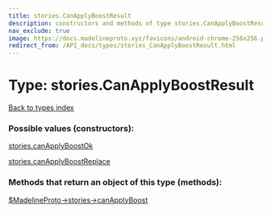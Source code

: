 ```yaml
---
title: stories.CanApplyBoostResult
description: constructors and methods of type stories.CanApplyBoostResult
nav_exclude: true
image: https://docs.madelineproto.xyz/favicons/android-chrome-256x256.png
redirect_from: /API_docs/types/stories_CanApplyBoostResult.html
---
```

# Type: stories.CanApplyBoostResult
[Back to types index](index.html)



### Possible values (constructors):

[stories.canApplyBoostOk](/API_docs/constructors/stories.canApplyBoostOk.html)  

[stories.canApplyBoostReplace](/API_docs/constructors/stories.canApplyBoostReplace.html)  



### Methods that return an object of this type (methods):

[$MadelineProto->stories->canApplyBoost](/API_docs/methods/stories.canApplyBoost.html)  



